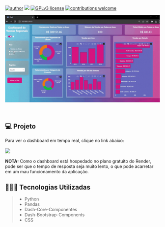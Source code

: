 [![author](https://img.shields.io/badge/author-andregustavo-red.svg)](https://www.linkedin.com/in/andr%C3%A9-gustavo-lopes-984bb119a/) [![](https://img.shields.io/badge/python-3.7+-blue.svg)](https://www.python.org/downloads/release/python-365/) [![GPLv3 license](https://img.shields.io/badge/License-GPLv3-blue.svg)](http://perso.crans.org/besson/LICENSE.html) [![contributions welcome](https://img.shields.io/badge/contributions-welcome-brightgreen.svg?style=flat)](https://github.com/andregustavo04)
<p>
  <img src="https://github.com/andregustavo04/Dashboards/blob/main/Superstore_Sales_Dashboard/demo/dash_superstore_sales_gif.gif">
</p
  <br><br>
  
  ## 💻 Projeto
  Para ver o dashboard em tempo real, clique no link abaixo: <br><br>
  <a href = "https://superstore-sales-analysis.onrender.com/"><img src="https://img.shields.io/badge/DASHBOARD-Análise de Vendas Regionais-darkblue" target="_blank"></a>

  
  **NOTA:** Como o dashboard está hospedado no plano gratuito do Render, pode ser que o tempo de resposta seja muito lento, o que pode acarretar em um mau funcionamento da aplicação.
  
  ## 👨🏼‍💻 Tecnologias Utilizadas
  > - Python
  > - Pandas
  > - Dash-Core-Componentes
  > - Dash-Bootstrap-Components
  > - CSS
